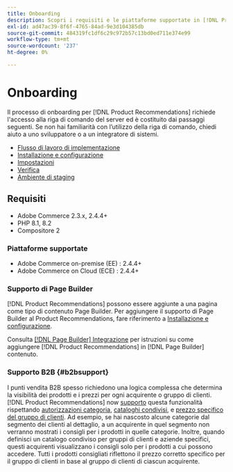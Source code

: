 ```yaml
---
title: Onboarding
description: Scopri i requisiti e le piattaforme supportate in [!DNL Product Recommendations].
exl-id: ad47ac39-8f6f-4765-84ad-9e3d104385db
source-git-commit: 484319fc1df6c29c972b57c13bd0ed711e374e99
workflow-type: tm+mt
source-wordcount: '237'
ht-degree: 0%

---
```


# Onboarding

Il processo di onboarding per [!DNL Product Recommendations] richiede l&#39;accesso alla riga di comando del server ed è costituito dai passaggi seguenti. Se non hai familiarità con l’utilizzo della riga di comando, chiedi aiuto a uno sviluppatore o a un integratore di sistemi.

- [Flusso di lavoro di implementazione](implementation-workflow.md)
- [Installazione e configurazione](install-configure.md)
- [Impostazioni](settings.md)
- [Verifica](verify.md)
- [Ambiente di staging](staging-environment.md)

## Requisiti

- Adobe Commerce 2.3.x, 2.4.4+
- PHP 8.1, 8.2
- Compositore 2

### Piattaforme supportate

- Adobe Commerce on-premise (EE) : 2.4.4+
- Adobe Commerce on Cloud (ECE) : 2.4.4+

### Supporto di Page Builder

[!DNL Product Recommendations] possono essere aggiunte a una pagina come tipo di contenuto Page Builder. Per aggiungere il supporto di Page Builder al Product Recommendations, fare riferimento a [Installazione e configurazione](install-configure.md).

Consulta [[!DNL Page Builder] Integrazione](page-builder.md) per istruzioni su come aggiungere [!DNL Product Recommendations] in [!DNL Page Builder] contenuto.

### Supporto B2B {#b2bsupport}

I punti vendita B2B spesso richiedono una logica complessa che determina la visibilità dei prodotti e i prezzi per ogni acquirente o gruppo di clienti. [!DNL Product Recommendations] now [supporto](release-notes.md) questa funzionalità rispettando [autorizzazioni categoria](https://experienceleague.adobe.com/docs/commerce-admin/catalog/categories/category-permissions.html), [cataloghi condivisi](https://experienceleague.adobe.com/docs/commerce-admin/b2b/shared-catalogs/catalog-shared.html), e [prezzo specifico del gruppo di clienti](https://experienceleague.adobe.com/docs/commerce-admin/catalog/products/pricing/pricing-advanced.html). Ad esempio, se hai nascosto alcune categorie dal segmento dei clienti al dettaglio, a un acquirente in quel segmento non verranno mostrati i consigli per i prodotti in quelle categorie. Inoltre, quando definisci un catalogo condiviso per gruppi di clienti e aziende specifici, questi acquirenti visualizzano i consigli solo per i prodotti a cui possono accedere. Tutti i prodotti consigliati riflettono il prezzo corretto specifico per il gruppo di clienti in base al gruppo di clienti di ciascun acquirente.
